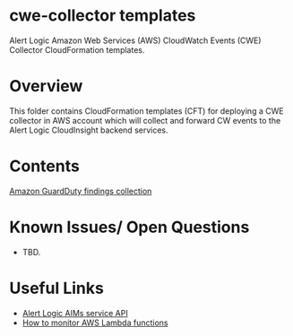 # cwe-collector templates

Alert Logic Amazon Web Services (AWS) CloudWatch Events (CWE) Collector CloudFormation templates.


# Overview

This folder contains CloudFormation templates (CFT) for deploying
a CWE collector in AWS account which will collect and forward CW events to the Alert Logic CloudInsight 
backend services.

# Contents

[Amazon GuardDuty findings collection](./README-GD.md)

# Known Issues/ Open Questions

- TBD.

# Useful Links

- [Alert Logic AIMs service API](https://console.cloudinsight.alertlogic.com/api/aims/)
- [How to monitor AWS Lambda functions](http://docs.aws.amazon.com/lambda/latest/dg/monitoring-functions.html)
